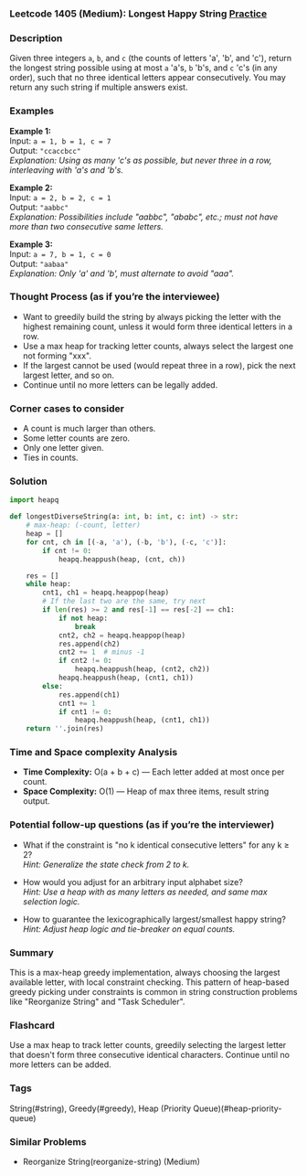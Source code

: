 ### Leetcode 1405 (Medium): Longest Happy String [Practice](https://leetcode.com/problems/longest-happy-string)

### Description  
Given three integers `a`, `b`, and `c` (the counts of letters 'a', 'b', and 'c'), return the longest string possible using at most `a` 'a's, `b` 'b's, and `c` 'c's (in any order), such that no three identical letters appear consecutively. You may return any such string if multiple answers exist.

### Examples  

**Example 1:**  
Input: `a = 1, b = 1, c = 7`  
Output: `"ccaccbcc"`  
*Explanation: Using as many 'c's as possible, but never three in a row, interleaving with 'a's and 'b's.*

**Example 2:**  
Input: `a = 2, b = 2, c = 1`  
Output: `"aabbc"`  
*Explanation: Possibilities include "aabbc", "ababc", etc.; must not have more than two consecutive same letters.*

**Example 3:**  
Input: `a = 7, b = 1, c = 0`  
Output: `"aabaa"`  
*Explanation: Only 'a' and 'b', must alternate to avoid "aaa".*

### Thought Process (as if you’re the interviewee)  
- Want to greedily build the string by always picking the letter with the highest remaining count, unless it would form three identical letters in a row.
- Use a max heap for tracking letter counts, always select the largest one not forming "xxx".
- If the largest cannot be used (would repeat three in a row), pick the next largest letter, and so on.
- Continue until no more letters can be legally added.

### Corner cases to consider  
- A count is much larger than others.
- Some letter counts are zero.
- Only one letter given.
- Ties in counts.

### Solution

```python
import heapq

def longestDiverseString(a: int, b: int, c: int) -> str:
    # max-heap: (-count, letter)
    heap = []
    for cnt, ch in [(-a, 'a'), (-b, 'b'), (-c, 'c')]:
        if cnt != 0:
            heapq.heappush(heap, (cnt, ch))

    res = []
    while heap:
        cnt1, ch1 = heapq.heappop(heap)
        # If the last two are the same, try next
        if len(res) >= 2 and res[-1] == res[-2] == ch1:
            if not heap:
                break
            cnt2, ch2 = heapq.heappop(heap)
            res.append(ch2)
            cnt2 += 1  # minus -1
            if cnt2 != 0:
                heapq.heappush(heap, (cnt2, ch2))
            heapq.heappush(heap, (cnt1, ch1))
        else:
            res.append(ch1)
            cnt1 += 1
            if cnt1 != 0:
                heapq.heappush(heap, (cnt1, ch1))
    return ''.join(res)
```

### Time and Space complexity Analysis  
- **Time Complexity:** O(a + b + c) — Each letter added at most once per count.
- **Space Complexity:** O(1) — Heap of max three items, result string output.

### Potential follow-up questions (as if you’re the interviewer)  

- What if the constraint is "no k identical consecutive letters" for any k ≥ 2?  
  *Hint: Generalize the state check from 2 to k.*

- How would you adjust for an arbitrary input alphabet size?  
  *Hint: Use a heap with as many letters as needed, and same max selection logic.*

- How to guarantee the lexicographically largest/smallest happy string?  
  *Hint: Adjust heap logic and tie-breaker on equal counts.*

### Summary
This is a max-heap greedy implementation, always choosing the largest available letter, with local constraint checking. This pattern of heap-based greedy picking under constraints is common in string construction problems like "Reorganize String" and "Task Scheduler".


### Flashcard
Use a max heap to track letter counts, greedily selecting the largest letter that doesn't form three consecutive identical characters. Continue until no more letters can be added.

### Tags
String(#string), Greedy(#greedy), Heap (Priority Queue)(#heap-priority-queue)

### Similar Problems
- Reorganize String(reorganize-string) (Medium)